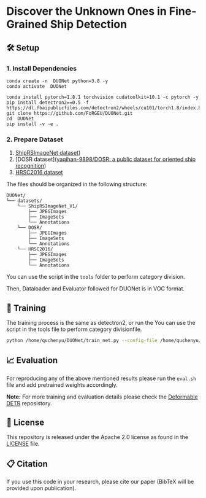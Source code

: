 # Discover the Unknown Ones in Fine-Grained Ship Detection

## 🛠️ Setup

### 1. Install Dependencies

```
conda create -n  DUONet python=3.8 -y
conda activate  DUONet

conda install pytorch=1.8.1 torchvision cudatoolkit=10.1 -c pytorch -y
pip install detectron2==0.5 -f https://dl.fbaipublicfiles.com/detectron2/wheels/cu101/torch1.8/index.html
git clone https://github.com/FoRGEU/DUONet.git
cd  DUONet
pip install -v -e .
```

### 2. Prepare Dataset

1. [ShipRSImageNet dataset](https://github.com/zzndream/ShipRSImageNet))
2. [DOSR dataset]([yaqihan-9898/DOSR: a public dataset for oriented ship recognition](https://github.com/yaqihan-9898/DOSR))
3. [HRSC2016 dataset](https://www.kaggle.com/datasets/guofeng/hrsc2016)

The files should be organized in the following structure:

```
DUONet/
└── datasets/
    └── ShipRSImageNet_V1/
        ├── JPEGImages
        ├── ImageSets
        └── Annotations
    └── DOSR/
        ├── JPEGImages
        ├── ImageSets
        └── Annotations        
    └── HRSC2016/
        ├── JPEGImages
        ├── ImageSets
        └── Annotations            
```

You can use the script in the `tools` folder to perform category division.

Then, Dataloader and Evaluator followed for  DUONet is in VOC format.

## 🚀 Training

The training process is the same as detectron2, or run the You can use the script in the tools file to perform category divisionfile.
```bash
python /home/quchenyu/DUONet/train_net.py --config-file /home/quchenyu/DUONet/configs/ShipRS_config_37+5.yaml
```

## 📈 Evaluation

For reproducing any of the above mentioned results please run the `eval.sh` file and add pretrained weights accordingly.

**Note:**
For more training and evaluation details please check the [Deformable DETR](https://github.com/fundamentalvision/Deformable-DETR) reposistory.

## 🔧 License

This repository is released under the Apache 2.0 license as found in the [LICENSE](LICENSE) file.

## 📋 Citation

If you use this code in your research, please cite our paper (BibTeX will be provided upon publication).

